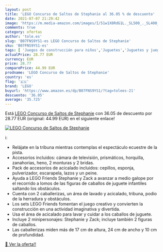 ```yaml
---
layout: post
title: 'LEGO Concurso de Saltos de Stephanie al 36.05 % de descuento'
date: 2021-07-07 21:29:42
image: 'https://m.media-amazon.com/images/I/51w1X8RdG1L._SL500_._SL400_.jpg'
comments: true
category: ofertas
author: 'tole.es'
slug: 'B07FNS9YS1-es LEGO Concurso de Saltos de Stephanie'
sku: 'B07FNS9YS1-es'
tags: [ 'Juegos de construcción para niños','Juguetes','Juguetes y juegos','lego', ]
actualPrice: 28.77 EUR
currency: EUR
price: 28.77
comparePrice: 44.99 EUR
prodname: 'LEGO Concurso de Saltos de Stephanie'
country: 'es'
flag: '🇪🇸'
brand: 'LEGO'
buyurl: 'https://www.amazon.es/dp/B07FNS9YS1/?tag=tolees-21'
descuento: '36.05'
average: '35.725'
---
```


Está [LEGO Concurso de Saltos de Stephanie](https://www.amazon.es/dp/B07FNS9YS1/?tag=tolees-21) con 36.05 de descuento por 28.77 EUR (original: 44.99 EUR) en el siguiente enlace!

[![LEGO Concurso de Saltos de Stephanie](https://m.media-amazon.com/images/I/51w1X8RdG1L._SL500_._SL400_.jpg)](https://www.amazon.es/dp/B07FNS9YS1/?tag=tolees-21)

ℹ️:

- Relájate en la tribuna mientras contemplas el espectáculo ecuestre de la pista.
- Accesorios incluidos: cámara de televisión, prismáticos, horquilla, zanahorias, heno, 2 monturas y 2 bridas.
- Pack de accesorios de acicalado incluidos: cepillos, esponja, pulverizador, escarapela, lazos y un peine.
- Ayuda a LEGO Friends Stephanie y Zack a avanzar a medio galope por el recorrido a lomos de las figuras de caballos de juguete infantiles saltando los obstáculos.
- Cuenta con 2 caballerizas, un área de lavado y acicalado, tribuna, podio de la herradura y obstáculos.
- Los sets LEGO Friends fomentan el juego creativo y convierten la construcción en una actividad imaginativa y divertida.
- Usa el área de acicalado para lavar y cuidar a los caballos de juguete.
- Incluye 2 minipersonajes: Stephanie y Zack; incluye también 2 figuras de caballos.
- Las caballerizas miden más de 17 cm de altura, 24 cm de ancho y 10 cm de profundidad.

[🛒 Ver la oferta!!](https://www.amazon.es/dp/B07FNS9YS1/?tag=tolees-21)
